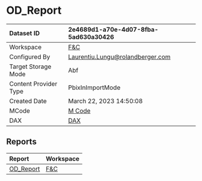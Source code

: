 



# OD_Report

|Dataset ID|2e4689d1-a70e-4d07-8fba-5ad630a30426|
| :--- | :--- |
|Workspace|[F&C](../Workspaces/F&C.md)|
|Configured By|Laurentiu.Lungu@rolandberger.com|
|Target Storage Mode|Abf|
|Content Provider Type|PbixInImportMode|
|Created Date|March 22, 2023 14:50:08|
|MCode|[M Code](./OD_Report/mcode.md)|
|DAX|[DAX](./OD_Report/dax.md)|

## Reports

|Report|Workspace|
| :--- | :--- |
|[OD_Report](../Reports/OD_Report.md)|[F&C](../Workspaces/F&C.md)|
